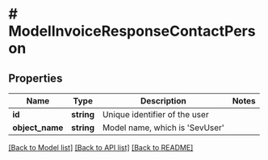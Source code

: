 # # ModelInvoiceResponseContactPerson

## Properties

Name | Type | Description | Notes
------------ | ------------- | ------------- | -------------
**id** | **string** | Unique identifier of the user |
**object_name** | **string** | Model name, which is &#39;SevUser&#39; |

[[Back to Model list]](../../README.md#models) [[Back to API list]](../../README.md#endpoints) [[Back to README]](../../README.md)
